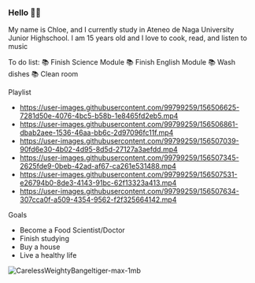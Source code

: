 ### Hello 👋🏻

My name is Chloe, and I currently  study in Ateneo de Naga University Junior Highschool. I am 15 years old and I love to cook, read, and listen to music

To do list:
📚 Finish Science Module
📚 Finish English Module
📚 Wash dishes
📚 Clean room

Playlist
- https://user-images.githubusercontent.com/99799259/156506625-7281d50e-4076-4bc5-b58b-1e8465fd2eb5.mp4
- https://user-images.githubusercontent.com/99799259/156506861-dbab2aee-1536-46aa-bb6c-2d97096fc11f.mp4
- https://user-images.githubusercontent.com/99799259/156507039-90fd6e30-4b02-4d95-8d5d-27127a3aefdd.mp4
- https://user-images.githubusercontent.com/99799259/156507345-2625fde9-0beb-42ad-af67-ca261e531488.mp4
- https://user-images.githubusercontent.com/99799259/156507531-e26794b0-8de3-4143-91bc-62f13323a413.mp4
- https://user-images.githubusercontent.com/99799259/156507634-307cca0f-a509-4354-9562-f2f325664142.mp4

Goals
- Become a Food Scientist/Doctor
- Finish studying
- Buy a house
- Live a healthy life






![CarelessWeightyBangeltiger-max-1mb](https://user-images.githubusercontent.com/99799259/156503344-f9126b06-fcc5-4a10-9a44-1e6d5b4c2874.gif)
